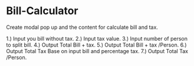 # Bill-Calculator
Create modal pop up and the content for calculate bill and tax.



1.) Input you bill without tax.
2.) Input tax value.
3.) Input number of person to split bill.
4.) Output Total Bill + tax.
5.) Output Total Bill + tax /Person.
6.) Output Total Tax Base on input bill and percentage tax.
7.) Output Total Tax /Person.
